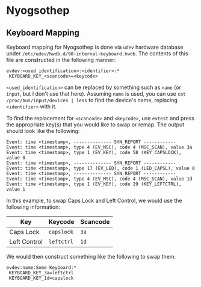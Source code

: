 # Nyogsothep

## Keyboard Mapping

Keyboard mapping for Nyogsothep is done via `udev` hardware database under `/etc/udev/hwdb.d/90-internal-keyboard.hwdb`.
The contents of this file are constructed in the following manner:

```
evdev:<used_identification>:<identifier>:*
 KEYBOARD_KEY_<scancode>=<keycode>
```

`<used_identification>` can be replaced by something such as `name` (or `input`, but I don't use that here).
Assuming `name` is used, you can use `cat /proc/bus/input/devices | less` to find the device's name, replacing `<identifier>` with it.

To find the replacement for `<scancode>` and `<keycode>`, use `evtest` and press the appropriate key(s) that you would like to swap or remap.
The output should look like the following:

```
Event: time <timestamp>, -------------- SYN_REPORT ------------
Event: time <timestamp>, type 4 (EV_MSC), code 4 (MSC_SCAN), value 3a
Event: time <timestamp>, type 1 (EV_KEY), code 58 (KEY_CAPSLOCK), value 0
Event: time <timestamp>, -------------- SYN_REPORT ------------
Event: time <timestamp>, type 17 (EV_LED), code 1 (LED_CAPSL), value 0
Event: time <timestamp>, -------------- SYN_REPORT ------------
Event: time <timestamp>, type 4 (EV_MSC), code 4 (MSC_SCAN), value 1d
Event: time <timestamp>, type 1 (EV_KEY), code 29 (KEY_LEFTCTRL), value 1
```

In this example, to swap Caps Lock and Left Control, we would use the following information:

| Key          | Keycode    | Scancode |
| ------------ | ---------- | -------- |
| Caps Lock    | `capslock` | `3a`     |
| Left Control | `leftctrl` | `1d`     |

We would then construct something like the following to swap them:

```
evdev:name:Some Keyboard:*
 KEYBOARD_KEY_3a=leftctrl
 KEYBOARD_KEY_1d=capslock
```
